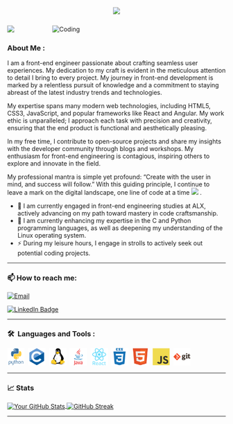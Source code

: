 <h1 align="center">
    <img src="https://readme-typing-svg.herokuapp.com/?font=Righteous&size=35&center=true&vCenter=true&width=500&height=80&duration=4000&lines=Hi+There!+👋;+I'm+Ian+Gichengo!;" />
</h1>

<img align="right" alt="Coding" width="400" src="https://cdn.dribbble.com/userupload/9125315/file/original-87fb1a9288bd541db17921de23eb5b72.png?resize=752x564" />

<p align="left"> <img src="https://komarev.com/ghpvc/?username=iangichengo&label=Profile%20views&color=0e75b6&style=flat"/> </p>

### About Me :

   I am a front-end engineer passionate about crafting seamless user experiences. My dedication to my craft is evident in the meticulous attention to detail I bring to every project. My journey in front-end development is marked by a relentless pursuit of knowledge and a commitment to staying abreast of the latest industry trends and technologies.

   My expertise spans many modern web technologies, including HTML5, CSS3, JavaScript, and popular frameworks like React and Angular. My work ethic is unparalleled; I approach each task with precision and creativity, ensuring that the end product is functional and aesthetically pleasing.

In my free time, I contribute to open-source projects and share my insights with the developer community through blogs and workshops. My enthusiasm for front-end engineering is contagious, inspiring others to explore and innovate in the field.

My professional mantra is simple yet profound: “Create with the user in mind, and success will follow.” With this guiding principle, I continue to leave a mark on the digital landscape, one line of code at a time <img src="https://media.giphy.com/media/WUlplcMpOCEmTGBtBW/giphy.gif" width="30"> .

- 🔭 I am currently engaged in front-end engineering studies at ALX, actively advancing on my path toward mastery in code craftsmanship.
- 🌱 I am currently enhancing my expertise in the C and Python programming languages, as well as deepening my understanding of the Linux operating system.
- ⚡ During my leisure hours, I engage in strolls to actively seek out potential coding projects.
---

### 📫 How to reach me:
[![Email](https://img.shields.io/badge/Email-Contact-red)](mailto:iangatimu6@gmail.com)

<p align="left">
<a href="https://www.linkedin.com/in/ian-gichengo-b088b824a/"><img src="https://img.shields.io/badge/LinkedIn-blue?style=for-the-badge&logo=linkedin&logoColor=white" alt="LinkedIn Badge"></a>
</p>

---

### 🛠 &nbsp;Languages and Tools :

<p>
<img src="https://github.com/devicons/devicon/blob/master/icons/python/python-original-wordmark.svg" title="Python" alt="Python" width="40" height="40"/>&nbsp;
<img src="https://github.com/devicons/devicon/blob/master/icons/c/c-original.svg" title="C" alt="C" width="40" height="40"/>&nbsp;
<img src="https://github.com/devicons/devicon/blob/master/icons/linux/linux-original.svg" title="Shell" alt="Shell" width="40" height="40"/>&nbsp;
<img src="https://github.com/devicons/devicon/blob/master/icons/java/java-original-wordmark.svg" title="Java" alt="Java" width="40" height="40"/>&nbsp;
<img src="https://github.com/devicons/devicon/blob/master/icons/react/react-original-wordmark.svg" title="React" alt="React" width="40" height="40"/>&nbsp;
<img src="https://github.com/devicons/devicon/blob/master/icons/css3/css3-plain-wordmark.svg"  title="CSS3" alt="CSS" width="40" height="40"/>&nbsp;
<img src="https://github.com/devicons/devicon/blob/master/icons/html5/html5-original.svg" title="HTML5" alt="HTML" width="40" height="40"/>&nbsp;
<img src="https://github.com/devicons/devicon/blob/master/icons/javascript/javascript-original.svg" title="JavaScript" alt="JavaScript" width="40" height="40"/>&nbsp;
<img src="https://github.com/devicons/devicon/blob/master/icons/git/git-original-wordmark.svg" title="Git" **alt="Git" width="40" height="40"/>&nbsp;
</p>

---

### &#x1f4c8; Stats

<a href="https://github.com/IanGichengo">
  <img align="center" src="https://github-readme-stats.vercel.app/api?username=IanGichengo&show_icons=true&line_height=27&count_private=true&theme=dark" alt="Your GitHub Stats" />
</a>

<a href="https://github.com/IanGichengo">
  <img align="center" src="https://github-readme-streak-stats.herokuapp.com/?user=IanGichengo&theme=dark" alt="GitHub Streak" />
</a>

---
